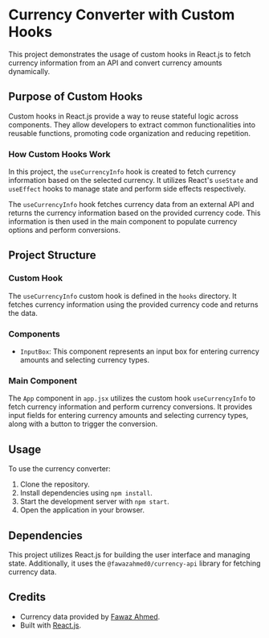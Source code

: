 # Currency Converter with Custom Hooks

This project demonstrates the usage of custom hooks in React.js to fetch currency information from an API and convert currency amounts dynamically.

## Purpose of Custom Hooks

Custom hooks in React.js provide a way to reuse stateful logic across components. They allow developers to extract common functionalities into reusable functions, promoting code organization and reducing repetition.

### How Custom Hooks Work

In this project, the `useCurrencyInfo` hook is created to fetch currency information based on the selected currency. It utilizes React's `useState` and `useEffect` hooks to manage state and perform side effects respectively.

The `useCurrencyInfo` hook fetches currency data from an external API and returns the currency information based on the provided currency code. This information is then used in the main component to populate currency options and perform conversions.

## Project Structure

### Custom Hook

The `useCurrencyInfo` custom hook is defined in the `hooks` directory. It fetches currency information using the provided currency code and returns the data.

### Components

- `InputBox`: This component represents an input box for entering currency amounts and selecting currency types.

### Main Component

The `App` component in `app.jsx` utilizes the custom hook `useCurrencyInfo` to fetch currency information and perform currency conversions. It provides input fields for entering currency amounts and selecting currency types, along with a button to trigger the conversion.

## Usage

To use the currency converter:

1. Clone the repository.
2. Install dependencies using `npm install`.
3. Start the development server with `npm start`.
4. Open the application in your browser.

## Dependencies

This project utilizes React.js for building the user interface and managing state. Additionally, it uses the `@fawazahmed0/currency-api` library for fetching currency data.

## Credits

- Currency data provided by [Fawaz Ahmed](https://github.com/fawazahmed0/currency-api).
- Built with [React.js](https://reactjs.org/).

